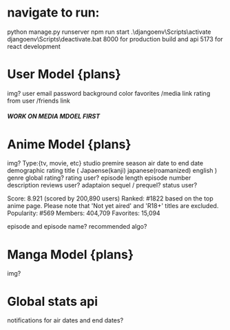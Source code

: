 # navigate to run:
python manage.py runserver
npm run start
.\djangoenv\Scripts\activate
djangoenv\Scripts\deactivate.bat
8000 for production build and api
5173 for react development




# User Model {plans}

img?
user
email
password
background color
favorites
/media link rating from user
/friends link


##### WORK ON MEDIA MDOEL FIRST #########
# Anime Model {plans}

img?
Type:{tv, movie, etc}
studio
premire season
air date to end date
demographic
rating
title
(
    Japaense(kanji)
    japanese(roamanized)
    english
)
genre
global rating?
rating user?
episode length
episode number
description
reviews user?
adaptaion
sequel / prequel?
status user?


Score: 8.921 (scored by 200,890 users) Ranked: #1822 based on the top anime page. Please note that 'Not yet aired' and 'R18+' titles are excluded.
Popularity: #569
Members: 404,709
Favorites: 15,094


episode and episode name?
recommended algo?

# Manga Model {plans}

img?

# Global stats api



notifications for air dates and end dates?